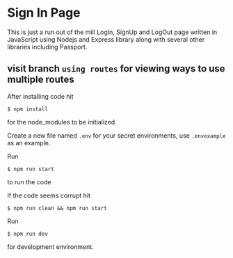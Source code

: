 # Sign In Page
This is just a run out of the mill LogIn, SignUp and LogOut page written in JavaScript using Nodejs and Express library along with several other libraries including Passport.

## visit branch `using routes` for viewing ways to use multiple routes

After installing code hit
```
$ npm install
```
for the node_modules to be initialized.

Create a new file named `.env` for your secret environments, use `.envexample` as an example.

Run
```
$ npm run start
```
to run the code

If the code seems corrupt hit
```
$ npm run clean && npm run start
```

Run
```
$ npm run dev
```
for development environment.
